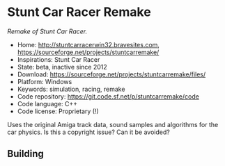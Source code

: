 # Stunt Car Racer Remake

_Remake of Stunt Car Racer._

- Home: http://stuntcarracerwin32.bravesites.com, https://sourceforge.net/projects/stuntcarremake/
- Inspirations: Stunt Car Racer
- State: beta, inactive since 2012
- Download: https://sourceforge.net/projects/stuntcarremake/files/
- Platform: Windows
- Keywords: simulation, racing, remake
- Code repository: https://git.code.sf.net/p/stuntcarremake/code
- Code language: C++
- Code license: Proprietary (!)

Uses the original Amiga track data, sound samples and algorithms for the car physics. Is this a copyright issue? Can it be avoided?

## Building
